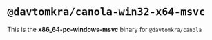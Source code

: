 # `@davtomkra/canola-win32-x64-msvc`

This is the **x86_64-pc-windows-msvc** binary for `@davtomkra/canola`
